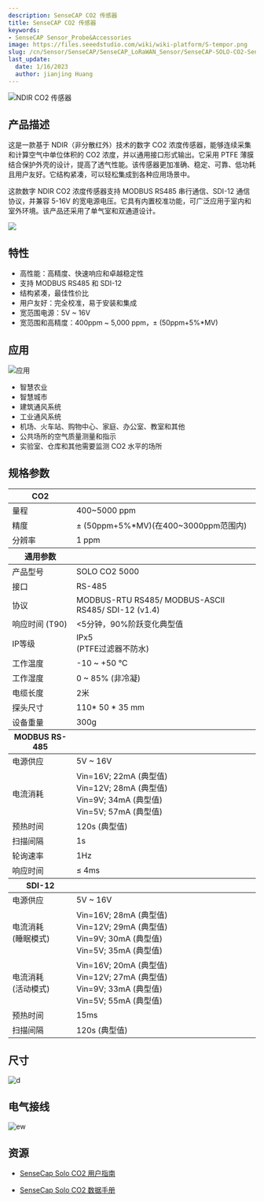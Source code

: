 ```yaml
---
description: SenseCAP CO2 传感器
title: SenseCAP CO2 传感器
keywords:
- SenseCAP Sensor_Probe&Accessories
image: https://files.seeedstudio.com/wiki/wiki-platform/S-tempor.png
slug: /cn/Sensor/SenseCAP/SenseCAP_LoRaWAN_Sensor/SenseCAP-SOLO-CO2-Sensor
last_update:
  date: 1/16/2023
  author: jianjing Huang
---
```


![NDIR CO2 传感器](https://files.seeedstudio.com/wiki/NDIR_CO2_Sensor/101990665.png)

## 产品描述

这是一款基于 NDIR（非分散红外）技术的数字 CO2 浓度传感器，能够连续采集和计算空气中单位体积的 CO2 浓度，并以通用接口形式输出。它采用 PTFE 薄膜结合保护外壳的设计，提高了透气性能。该传感器更加准确、稳定、可靠、低功耗且用户友好。它结构紧凑，可以轻松集成到各种应用场景中。

这款数字 NDIR CO2 浓度传感器支持 MODBUS RS485 串行通信、SDI-12 通信协议，并兼容 5-16V 的宽电源电压。它具有内置校准功能，可广泛应用于室内和室外环境。该产品还采用了单气室和双通道设计。

[![](https://files.seeedstudio.com/wiki/Seeed-WiKi/docs/images/300px-Get_One_Now_Banner-ragular.png)](https://www.seeedstudio.com/SOLO-CO2-5000-A1-p-4757.html)

## 特性

- 高性能：高精度、快速响应和卓越稳定性
- 支持 MODBUS RS485 和 SDI-12
- 结构紧凑，最佳性价比
- 用户友好：完全校准，易于安装和集成
- 宽范围电源：5V ~ 16V
- 宽范围和高精度：400ppm ~ 5,000 ppm，± (50ppm+5%*MV)

## 应用

![应用](https://files.seeedstudio.com/wiki/NDIR_CO2_Sensor/Applications.png)

- 智慧农业
- 智慧城市
- 建筑通风系统
- 工业通风系统
- 机场、火车站、购物中心、家庭、办公室、教室和其他
- 公共场所的空气质量测量和指示
- 实验室、仓库和其他需要监测 CO2 水平的场所

## 规格参数
<!-- <style type="text/css">
.tg  {border-collapse:collapse;border-spacing:0;}
.tg td{border-color:black;border-style:solid;border-width:1px;font-family:Arial, sans-serif;font-size:14px;
  overflow:hidden;padding:10px 5px;word-break:normal;}
.tg th{border-color:black;border-style:solid;border-width:1px;font-family:Arial, sans-serif;font-size:14px;
  font-weight:normal;overflow:hidden;padding:10px 5px;word-break:normal;}
.tg .tg-2fdn{border-color:#9b9b9b;text-align:left;vertical-align:top}
.tg .tg-e2cz{background-color:#9b9b9b;border-color:#9b9b9b;color:#ffffff;text-align:left;vertical-align:top}
</style> -->

<table class="tg">
<thead>
<tr><th class="tg-e2cz">CO2</th><th class="tg-5b55"></th></tr>
</thead>
<tbody>
<tr>
<td class="tg-qya6">量程</td>
<td class="tg-qya6">400~5000 ppm</td>
</tr>
<tr>
<td class="tg-qya6">精度</td>
<td class="tg-qya6"><span data-style="font-weight: 400; font-style: normal;">± (50ppm+5%*MV)(在400~3000ppm范围内)</span></td>
</tr>
<tr>
<td class="tg-qya6">分辨率</td>
<td class="tg-qya6">1 ppm</td>
</tr>
</tbody>
<thead>
<tr><th class="tg-e2cz">通用参数</th><th class="tg-5b55"></th></tr>
</thead>
<tbody>
<tr>
<td class="tg-qya6">产品型号</td>
<td class="tg-qya6">SOLO CO2 5000</td>
</tr>
<tr>
<td class="tg-qya6">接口</td>
<td class="tg-qya6">RS-485</td>
</tr>
<tr>
<td class="tg-qya6">协议</td>
<td class="tg-qya6">MODBUS-RTU RS485/ MODBUS-ASCII RS485/ SDI-12 (v1.4)</td>
</tr>
<tr>
<td class="tg-qya6">响应时间 (T90)</td>
<td class="tg-qya6">&lt;5分钟，90%阶跃变化典型值</td>
</tr>
<tr>
<td class="tg-qya6">IP等级</td>
<td class="tg-qya6">IPx5<br />(PTFE过滤器不防水)</td>
</tr>
<tr>
<td class="tg-qya6">工作温度</td>
<td class="tg-qya6">-10 ~ +50 °C</td>
</tr>
<tr>
<td class="tg-qya6">工作湿度</td>
<td class="tg-qya6">0 ~ 85% (非冷凝)</td>
</tr>
<tr>
<td class="tg-qya6">电缆长度</td>
<td class="tg-qya6">2米</td>
</tr>
<tr>
<td class="tg-qya6">探头尺寸</td>
<td class="tg-qya6">110* 50 * 35 mm</td>
</tr>
<tr>
<td class="tg-qya6">设备重量</td>
<td class="tg-qya6">300g</td>
</tr>
<tr></tr>
</tbody>
<thead>
<tr><th class="tg-e2cz">MODBUS RS-485</th><th class="tg-5b55"></th></tr>
</thead>
<tbody>
<tr>
<td class="tg-qya6">电源供应</td>
<td class="tg-qya6">5V ~ 16V</td>
</tr>
<tr>
<td class="tg-qya6">电流消耗</td>
<td class="tg-qya6">Vin=16V; 22mA (典型值)<br />Vin=12V; 28mA (典型值)<br /><span data-style="font-weight: 400; font-style: normal;">Vin=9V; 34mA (典型值)</span><br /><span data-style="font-weight: 400; font-style: normal;">Vin=5V; 57mA (典型值)</span></td>
</tr>
<tr>
<td class="tg-qya6">预热时间</td>
<td class="tg-qya6">120s (典型值)</td>
</tr>
<tr>
<td class="tg-qya6">扫描间隔</td>
<td class="tg-qya6">1s</td>
</tr>
<tr>
<td class="tg-qya6">轮询速率</td>
<td class="tg-qya6">1Hz</td>
</tr>
<tr>
<td class="tg-qya6">响应时间</td>
<td class="tg-qya6"><span data-style="font-style: normal;">≤ 4ms</span></td>
</tr>
<tr></tr>
</tbody>
<thead>
<tr><th class="tg-e2cz">SDI-12</th><th class="tg-5b55"></th></tr>
</thead>
<tbody>
<tr>
<td class="tg-qya6">电源供应</td>
<td class="tg-qya6">5V ~ 16V</td>
</tr>
<tr>
<td class="tg-qya6">电流消耗 <br />(睡眠模式)</td>
<td class="tg-qya6">Vin=16V; 28mA (典型值)<br />Vin=12V; 29mA (典型值)<br /><span data-style="font-weight: 400; font-style: normal;">Vin=9V; 30mA (典型值)</span><br /><span data-style="font-weight: 400; font-style: normal;">Vin=5V; 35mA (典型值)</span></td>
</tr>
<tr>
<td class="tg-qya6">电流消耗 <br />(活动模式)</td>
<td class="tg-qya6">Vin=16V; 20mA (典型值)<br />Vin=12V; 27mA (典型值)<br /><span data-style="font-weight: 400; font-style: normal;">Vin=9V; 33mA (典型值)</span><br /><span data-style="font-weight: 400; font-style: normal;">Vin=5V; 55mA (典型值)</span></td>
</tr>
<tr>
<td class="tg-qya6">预热时间</td>
<td class="tg-qya6">15ms</td>
</tr>
<tr>
<td class="tg-qya6">扫描间隔</td>
<td class="tg-qya6">120s (典型值)</td>
</tr>
</tbody>
</table>


## 尺寸

![d](https://files.seeedstudio.com/wiki/NDIR_CO2_Sensor/dimension.png)

## 电气接线

![ew](https://files.seeedstudio.com/wiki/NDIR_CO2_Sensor/wiring.jpg)

## 资源

- [SenseCap Solo CO2 用户指南](https://files.seeedstudio.com/wiki/NDIR_CO2_Sensor/SenseCAP_SOLO_CO2_5000-UserGuide.pdf)

- [SenseCap Solo CO2 数据手册](https://files.seeedstudio.com/wiki/NDIR_CO2_Sensor/SenseCAP_SOLO_CO2_5000-Datasheet.pdf)
